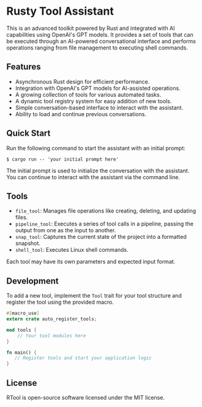 # Rusty Tool Assistant

This is an advanced toolkit powered by Rust and integrated with AI capabilities using OpenAI's GPT models. It provides a set of tools that can be executed through an AI-powered conversational interface and performs operations ranging from file management to executing shell commands.

## Features

- Asynchronous Rust design for efficient performance.
- Integration with OpenAI's GPT models for AI-assisted operations.
- A growing collection of tools for various automated tasks.
- A dynamic tool registry system for easy addition of new tools.
- Simple conversation-based interface to interact with the assistant.
- Ability to load and continue previous conversations.

## Quick Start

Run the following command to start the assistant with an initial prompt:

```shell
$ cargo run -- 'your initial prompt here'
```

The initial prompt is used to initialize the conversation with the assistant. You can continue to interact with the assistant via the command line.

## Tools

- `file_tool`: Manages file operations like creating, deleting, and updating files.
- `pipeline_tool`: Executes a series of tool calls in a pipeline, passing the output from one as the input to another.
- `snap_tool`: Captures the current state of the project into a formatted snapshot.
- `shell_tool`: Executes Linux shell commands.

Each tool may have its own parameters and expected input format.

## Development

To add a new tool, implement the `Tool` trait for your tool structure and register the tool using the provided macro.

```rust
#[macro_use]
extern crate auto_register_tools;

mod tools {
    // Your tool modules here
}

fn main() {
   // Register tools and start your application logic
}
```

## License

RTool is open-source software licensed under the MIT license.
